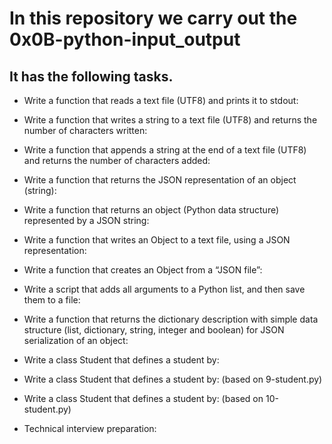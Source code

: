 # In this repository we carry out the 0x0B-python-input_output

## It has the following tasks.

- Write a function that reads a text file (UTF8) and prints it to stdout:

- Write a function that writes a string to a text file (UTF8) and returns the number of characters written:

- Write a function that appends a string at the end of a text file (UTF8) and returns the number of characters added:

- Write a function that returns the JSON representation of an object (string):

- Write a function that returns an object (Python data structure) represented by a JSON string:

- Write a function that writes an Object to a text file, using a JSON representation:

- Write a function that creates an Object from a “JSON file”:

- Write a script that adds all arguments to a Python list, and then save them to a file:

- Write a function that returns the dictionary description with simple data structure (list, dictionary, string, integer and boolean) for JSON serialization of an object:

- Write a class Student that defines a student by:

- Write a class Student that defines a student by: (based on 9-student.py)

- Write a class Student that defines a student by: (based on 10-student.py)

- Technical interview preparation:
